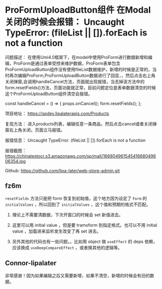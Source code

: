 # ProFormUploadButton组件 在Modal关闭的时候会报错： Uncaught TypeError: (fileList || []).forEach is not a function

问题描述：
在使用Umi4.0框架下，在model中使用ProForm进行数据新增和编辑，ProForm是通过表单受控来维护数据，ProForm表单包含ProFormUploadButton组件没有使用fileList数据维护，新增的时候是正常的，当时再次编辑ProForm,ProFormUploadButton数据进行了回显，，然后点击右上角关闭弹窗,会调用handleCancel方法，页面就出现报错，当去掉该方法中的form.resetFields()方法，页面功能就正常，目前问题定位是表单数据清空的时候这个ProFormUploadButton组件清空会报错。

const handleCancel = () => {
props.onCancel();
form.resetFields();
};

项目地址：
https://spdev.lipalaterapis.com/Products

复现方法：
进入products列表，编辑任意一条商品，然后点击cancel或者关闭弹窗右上角关闭，页面立马报错。

报错信息：
Uncaught TypeError: (fileList || []).forEach is not a function

报错截图：
https://chinatestocr.s3.amazonaws.com/sp/mall/16680496154541668049606354.jpg

Github:
https://github.com/lipa-later/web-store-admin.git

## fz6m

`resetFields` 方法只是把 form 恢复到初始值，这个地方因为设定了 `Form` 的 `initialValues` ，所以回到了 `initialValues` ，这个值和预期的格式不匹配。

1. 理论上不需要清数据，下次开窗口的时候会 set 新值进去。

2. 这里可以用 initial value ，但是要 tramsform 到指定格式。也可以不用 initial value ，加载进来监听发生改变了再 set 进去。

3. 另外其他的代码也有一些问题。。比如用 object 做 `useEffect` 的 deps 依赖，应该换成 `useDeepCompareEffect` ，或者换其他的逻辑等。

## Connor-lipalater

非常感谢！因为如果编辑之后又需要新增，如果不清空，新增的时候会有旧的数据。
